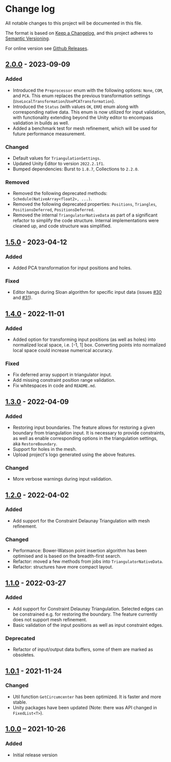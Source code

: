 # Change log

All notable changes to this project will be documented in this file.

The format is based on [Keep a Changelog](https://keepachangelog.com/en/1.1.0/),
and this project adheres to [Semantic Versioning](https://semver.org/spec/v2.0.0.html).

For online version see [Github Releases].

## [2.0.0] - 2023-09-09

### Added

- Introduced the `Preprocessor` enum with the following options: `None`, `COM`, and `PCA`. This enum replaces the previous transformation settings (`UseLocalTransformation`/`UsePCATransformation`).
- Introduced the `Status` (with values `OK`, `ERR`) enum along with corresponding native data. This enum is now utilized for input validation, with functionality extending beyond the Unity editor to encompass validation in builds as well.
- Added a benchmark test for mesh refinement, which will be used for future performance measurement.

### Changed

- Default values for `TriangulationSettings`.
- Updated Unity Editor to version `2022.2.1f1`.
- Bumped dependencies: Burst to `1.8.7`, Collections to `2.2.0`.

### Removed

- Removed the following deprecated methods: `Schedule(NativeArray<float2>, ...)`.
- Removed the following deprecated properties: `Positions`, `Triangles`, `PositionsDeferred`, `PositionsDeferred`.
- Removed the internal `TriangulatorNativeData` as part of a significant refactor to simplify the code structure. Internal implementations were cleaned up, and code structure was simplified.

## [1.5.0] - 2023-04-12

### Added

- Added PCA transformation for input positions and holes.

### Fixed

- Editor hangs during Sloan algorithm for specific input data (issues [#30] and [#31]).

## [1.4.0] - 2022-11-01

### Added

- Added option for transforming input positions (as well as holes) into normalized local space, i.e. [-1, 1] box. Converting points into normalized local space could increase numerical accuracy.

### Fixed

- Fix deferred array support in triangulator input.
- Add missing constraint position range validation.
- Fix whitespaces in code and `README.md`.

## [1.3.0] - 2022-04-09

### Added

- Restoring input boundaries. The feature allows for restoring a given boundary from triangulation input.
It is necessary to provide constraints, as well as enable corresponding
options in the triangulation settings, aka `RestoreBoundary`.
- Support for holes in the mesh.
- Upload project's logo generated using the above features.

### Changed

- More verbose warnings during input validation.

## [1.2.0] - 2022-04-02

### Added

- Add support for the Constraint Delaunay Triangulation with mesh refinement.

### Changed

- Performance: Bower-Watson point insertion algorithm has been optimised and is based on the breadth-first search.
- Refactor: moved a few methods from jobs into `TriangulatorNativeData`.
- Refactor: structures have more compact layout.

## [1.1.0] - 2022-03-27

### Added

- Add support for Constraint Delaunay Triangulation. Selected edges can be constrained e.g. for restoring the boundary. The feature currently does not support mesh refinement.
- Basic validation of the input positions as well as input constraint edges.

### Deprecated

- Refactor of input/output data buffers, some of them are marked as obsoletes.

## [1.0.1] - 2021-11-24

### Changed

- Util function `GetCircumcenter` has been optimized. It is faster and more stable.
- Unity packages have been updated (Note: there was API changed in `FixedList<T>`).

## [1.0.0] ⁠– 2021-10-26

### Added

- Initial release version

[Github Releases]: https://github.com/andywiecko/BurstTriangulator/releases
[2.0.0]: https://github.com/andywiecko/BurstTriangulator/releases/tag/v2.0.0
[1.5.0]: https://github.com/andywiecko/BurstTriangulator/releases/tag/v1.5.0
[1.4.0]: https://github.com/andywiecko/BurstTriangulator/releases/tag/v1.4.0
[1.3.0]: https://github.com/andywiecko/BurstTriangulator/releases/tag/v1.3.0
[1.2.0]: https://github.com/andywiecko/BurstTriangulator/releases/tag/v1.2.0
[1.1.0]: https://github.com/andywiecko/BurstTriangulator/releases/tag/v1.1.0
[1.0.1]: https://github.com/andywiecko/BurstTriangulator/releases/tag/v1.0.1
[1.0.0]: https://github.com/andywiecko/BurstTriangulator/releases/tag/v1.0.0
[#30]: https://github.com/andywiecko/BurstTriangulator/issues/30
[#31]: https://github.com/andywiecko/BurstTriangulator/issues/31